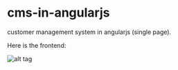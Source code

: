 cms-in-angularjs
================

customer management system in angularjs (single page). 

Here is the frontend: 


![alt tag](https://github.com/mawehelie/cms-in-angularjsraw/master/cms.png)
